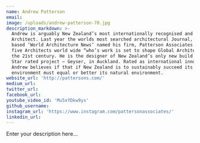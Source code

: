 ```yaml
---
name: Andrew Patterson
email:
image: /uploads/andrew-patterson-70.jpg
description_markdown: >-
  Andrew is arguably New Zealand’s most internationally recognised and published
  Architect. Last year the worlds most searched architectural Journal, London
  based ‘World Architecture News’ named his firm, Patterson Associates as one of
  five Architects world wide “who’s work is set to shape Global Architecture in
  the 21st century. He is the designer of New Zealand’s only new build 6 Green
  Star rated project – Geyser, in Auckland. Rated as international innovator
  Andrew believes if that if New Zealand is to sustainably succeed its built
  environment must equal or better its natural environment.
website_url: 'http://pattersons.com/'
medium_url:
twitter_url:
facebook_url:
youtube_video_id: 'Mu5xYDkw9ys'
github_username:
instagram_url: 'https://www.instagram.com/pattersonassociates/'
linkedin_url:
---
```


Enter your description here...
